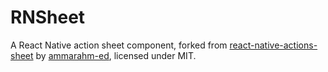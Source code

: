 # RNSheet

A React Native action sheet component, forked from [react-native-actions-sheet](https://github.com/ammarahm-ed/react-native-actions-sheet) by [ammarahm-ed](https://github.com/ammarahm-ed), licensed under MIT.
